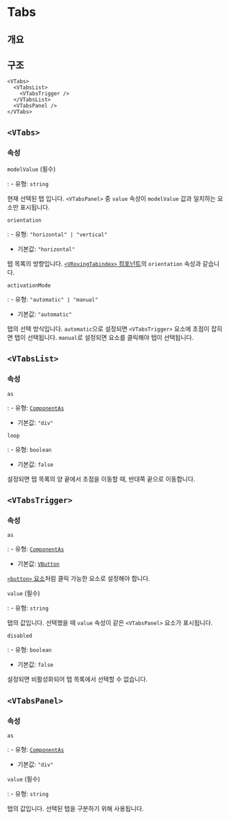 # Tabs

## 개요

## 구조

```vue-html
<VTabs>
  <VTabsList>
    <VTabsTrigger />
  </VTabsList>
  <VTabsPanel />
</VTabs>
```

## `<VTabs>`

### 속성

`modelValue` (필수)

: - 유형: `string`

  현재 선택된 탭 입니다. `<VTabsPanel>` 중 `value` 속성이 `modelValue` 값과 일치하는 요소만 표시됩니다.

`orientation`

: - 유형: `"horizontal" | "vertical"`
  - 기본값: `"horizontal"`

  탭 목록의 방향입니다. [`<VRovingTabindex>` 컴포넌트](/components/roving-tabindex/)의 `orientation` 속성과 같습니다.

`activationMode`

: - 유형: `"automatic" | "manual"`
  - 기본값: `"automatic"`

  탭의 선택 방식입니다. `automatic`으로 설정되면 `<VTabsTrigger>` 요소에 초점이 잡히면 탭이 선택됩니다. `manual`로 설정되면 요소를 클릭해야 탭이 선택됩니다.

## `<VTabsList>`

### 속성

`as`

: - 유형: [`ComponentAs`](/api/types/component-as/)
  - 기본값: `"div"`

`loop`

: - 유형: `boolean`
  - 기본값: `false`

  설정되면 탭 목록의 양 끝에서 초점을 이동할 때, 반대쪽 끝으로 이동합니다.

## `<VTabsTrigger>`

### 속성

`as`

: - 유형: [`ComponentAs`](/api/types/component-as/)
  - 기본값: [`VButton`](/components/button/)

  [`<button>` 요소](https://developer.mozilla.org/en/docs/Web/HTML/Element/button)처럼 클릭 가능한 요소로 설정해야 합니다.

`value` (필수)

: - 유형: `string`

  탭의 값입니다. 선택했을 때 `value` 속성이 같은 `<VTabsPanel>` 요소가 표시됩니다.

`disabled`

: - 유형: `boolean`
  - 기본값: `false`

  설정되면 비활성화되어 탭 목록에서 선택할 수 없습니다.

## `<VTabsPanel>`

### 속성

`as`

: - 유형: [`ComponentAs`](/api/types/component-as/)
  - 기본값: `"div"`

`value` (필수)

: - 유형: `string`

  탭의 값입니다. 선택된 탭을 구분하기 위해 사용됩니다.
